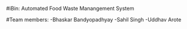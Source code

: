 #iBin: Automated Food Waste Manangement System

#Team members:
-Bhaskar Bandyopadhyay
-Sahil Singh
-Uddhav Arote
